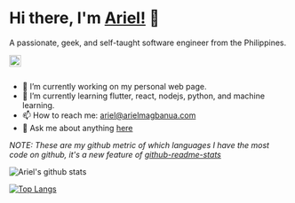 # Hi there, I'm [Ariel!](https://arielmagbanua.github.io) 👋

A passionate, geek, and self-taught software engineer from the Philippines.

<a href="https://twitter.com/Ariel_Magbanua">
  <img align="left" alt="Ariel Magbanua | Twitter" width="21px" src="https://raw.githubusercontent.com/anuraghazra/anuraghazra/master/assets/twitter.svg" />
</a>

<br /><br />

- 🔭 I’m currently working on my personal web page.
- 🌱 I’m currently learning flutter, react, nodejs, python, and machine learning.
- 📫 How to reach me: [ariel@arielmagbanua.com](mailto:ariel@arielmagbanua.com)
- 💬 Ask me about anything [here](https://github.com/arielmagbanua/arielmagbanua/issues)

*NOTE: These are my github metric of which languages I have the most code on github, it's a new feature of [github-readme-stats](https://github.com/anuraghazra/github-readme-stats)*

![Ariel's github stats](https://github-readme-stats.vercel.app/api?username=arielmagbanua&show_icons=true&include_all_commits=true&count_private=true&theme=dark)

[![Top Langs](https://github-readme-stats.vercel.app/api/top-langs/?username=arielmagbanua&layout=compact)](https://arielmagbanua.com)

<!--
*My Github metric of which languages I have the most code on github, it's a new feature of [github-readme-stats](https://github.com/anuraghazra/github-readme-stats)*
**arielmagbanua/arielmagbanua** is a ✨ _special_ ✨ repository because its `README.md` (this file) appears on your GitHub profile.

Here are some ideas to get you started:

- 🔭 I’m currently working on ...
- 🌱 I’m currently learning ...
- 👯 I’m looking to collaborate on ...
- 🤔 I’m looking for help with ...
- 💬 Ask me about ...
- 📫 How to reach me: ...
- 😄 Pronouns: ...
- ⚡ Fun fact: ...
-->
